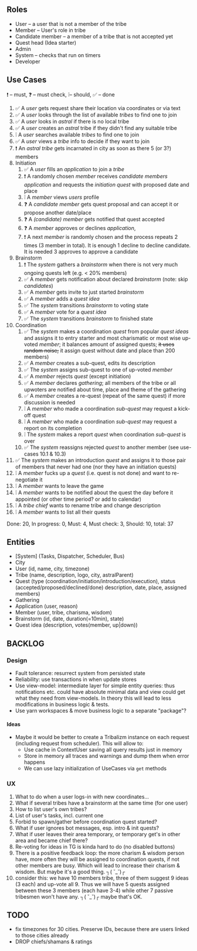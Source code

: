 ## Roles

-   User – a user that is not a member of the tribe
-   Member – User's role in tribe
-   Candidate member – a member of a tribe that is not accepted yet
-   Quest head (Idea starter)
-   Admin
-   System – checks that run on timers
-   Developer

## Use Cases

❗️ – must, ❓ – must check, ❕– should, ✅ – done

1.  ✅ A _user_ gets request share their location via coordinates or via text
2.  ✅ A _user_ looks through the list of available _tribes_ to find one to join
3.  ✅ A _user_ looks in _astral_ if there is no local tribe
4.  ✅ A _user_ creates an _astral_ tribe if they didn't find any suitable tribe
5.  ❕ A _user_ searches available _tribes_ to find one to join
6.  ✅ A _user_ views a _tribe_ info to decide if they want to join
7.  ❗️ An _astral tribe_ gets incarnated in city as soon as there 5 (or 3?) members
8.  Initiation
    1. ✅ A _user_ fills an _application_ to join a _tribe_
    2. ❗️ A randomly chosen _member_ receives _candidate members_ _application_ and requests the
       _initiation quest_ with proposed date and place
    3. ❕ A _member_ views _users_ profile
    4. ❓ A _candidate member_ gets quest proposal and can accept it or propose another date/place
    5. ❓ A _(candidate) member_ gets notified that quest accepted
    6. ❓ A _member_ approves or declines _application_,
    7. ❗️ A next _member_ is randomly chosen and the process repeats 2 times (3 member in total). It
       is enough 1 decline to decline candidate. It is needed 3 approves to approve a candidate
9.  Brainstorm
    1.  ❗️ The _system_ gathers a _brainstorm_ when there is not very much ongoing quests left (e.g. <
        20% members)
    2.  ✅ A _member_ gets notification about declared _brainstorm_ (note: skip _candidates_)
    3.  ✅ A _member_ gets invite to just started _brainstorm_
    4.  ✅ A _member_ adds a _quest idea_
    5.  ✅ The _system_ transitions _brainstorm_ to voting state
    6.  ✅ A _member_ vote for a _quest idea_
    7.  ✅ The _system_ transitions _brainstorm_ to finished state
10. Coordination
    1.  ✅ The _system_ makes a coordination _quest_ from popular _quest ideas_ and assigns it to entry
        starter and most charismatic or most wise up-voted _member_; it balances amount of assigned
        quests; ~~it uses random noise;~~ it assign quest without date and place
        than 200 members)
    2.  ✅ A _member_ creates a sub-quest, edits its description
    3.  ✅ The _system_ assigns sub-quest to one of up-voted _member_
    4.  ✅ A _member_ rejects _quest_ (except initiation)
    5.  ✅ A _member_ declares _gathering_; all members of the tribe or all upwoters are notified about
        time, place and theme of the gathering
    6.  ✅ A _member_ creates a re-quest (repeat of the same quest) if more discussion is needed
    7.  ❕ A _member_ who made a coordination _sub-quest_ may request a kick-off quest
    8.  ❕ A _member_ who made a coordination _sub-quest_ may request a report on its completion
    9.  ❕ The _system_ makes a report _quest_ when coordination _sub-quest_ is over
    10. ✅ The _system_ reassigns rejected _quest_ to another member (see use-cases 10.1 & 10.3)
11. ✅ The _system_ makes an introduction _quest_ and assigns it to those pair of members that never
    had one (nor they have an initiation quests)
12. ❕ A _member_ fucks up a _quest_ (i.e. quest is not done) and want to re-negotiate it
13. ❕ A _member_ wants to leave the game
14. ❕ A _member_ wants to be notified about the quest the day before it appointed (or other
    time period? or add to calendar)
15. ❕ A _tribe chief_ wants to rename tribe and change description
16. ❕ A _member_ wants to list all their quests

Done: 20, In progress: 0, Must: 4, Must check: 3, Should: 10, total: 37

## Entities

-   \[System\] (Tasks, Dispatcher, Scheduler, Bus)
-   City
-   User (id, name, city, timezone)
-   Tribe (name, description, logo, city, astralParent)
-   Quest (type (coordination/initiation/introduction/execution), status
    (accepted/proposed/declined/done) description, date, place, assigned members)
-   Gathering
-   Application (user, reason)
-   Member (user, tribe, charisma, wisdom)
-   Brainstorm (id, date, duration(=10min), state)
-   Quest idea (description, votes(member, up|down))

## BACKLOG

### Design

-   Fault tolerance: resurrect system from persisted state
-   Reliability: use transactions in when update stores
-   Use view-model: intermediate layer for simple entity queries: thus notifications etc. could have
    absolute minimal data and view could get what they need from view-models. In theory this will
    lead to less modifications in business logic & tests.
-   Use yarn workspaces & move business logic to a separate "package"?

#### Ideas

-   Maybe it would be better to create a Tribalizm instance on each request (including request from
    scheduler). This will allow to:
    -   Use cache in ContextUser saving all query results just in memory
    -   Store in memory all traces and warnings and dump them when error happens
    -   We can use lazy initialization of UseCases via `get` methods

### UX

1.  What to do when a user logs-in with new coordinates...
2.  What if several tribes have a brainstorm at the same time (for one user)
3.  How to list user's own tribes?
4.  List of user's tasks, incl. current one
5.  Forbid to spawn/gather before coordination quest started?
6.  What if user ignores bot messages, esp. intro & init quests?
7.  What if user leaves their area temporary, or temporary get's in other area and became chief
    there?
8.  Re-voting for ideas in TG is kinda hard to do (no disabled buttons)
9.  There is a positive feedback loop: the more charism & wisdom person have, more often they will be
    assigned to coordination quests, if not other members are busy. Which will lead to increase
    their charism & wisdom. But maybe it's a good thing. ┐( ˘_˘)┌
10. consider this: we have 10 members tribe, three of them suggest 9 ideas (3 each) and up-vote all 9. Thus we will have 5 quests assigned between these 3 members (each have 3-4) while other 7
    passive tribesmen won't have any. ┐( ˘_˘)┌ maybe that's OK.

## TODO

-   fix timezones for 30 cities. Preserve IDs, because there are users linked to those cities already
-   DROP chiefs/shamans & ratings
